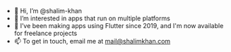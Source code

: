 - 👋 Hi, I’m @shalim-khan
- 👀 I’m interested in apps that run on multiple platforms
- 🌱 I’ve been making apps using Flutter since 2019, and I'm now available for freelance projects
- 📫 To get in touch, email me at mail@shalimkhan.com

<!---
shalim-khan/shalim-khan is a ✨ special ✨ repository because its `README.md` (this file) appears on your GitHub profile.
You can click the Preview link to take a look at your changes.
--->
